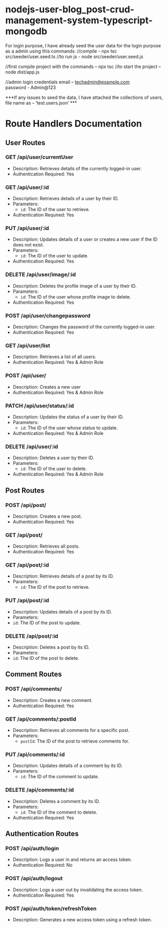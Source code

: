 # nodejs-user-blog_post-crud-management-system-typescript-mongodb

For login purpose, I have already seed the user data for the login purpose as a admin
using this commands:
//compile - npx tsc src/seeder/user.seed.ts
//to run js - node src/seeder/user.seed.js

//first compile project with the commands – npx tsc
//to start the project – node dist/app.js

//admin login credentials
email – techadmin@example.com  
password - Admin@123


***If any issues to seed the data, I have attached the collections of users, file name as – ‘test.users.json’ ***

# Route Handlers Documentation

## User Routes

### GET /api/user/currentUser

- Description: Retrieves details of the currently logged-in user.
- Authentication Required: Yes

### GET /api/user/:id

- Description: Retrieves details of a user by their ID.
- Parameters:
  - `id`: The ID of the user to retrieve.
- Authentication Required: Yes

### PUT /api/user/:id

- Description: Updates details of a user or creates a new user if the ID does not exist.
- Parameters:
  - `id`: The ID of the user to update.
- Authentication Required: Yes

### DELETE /api/user/image/:id

- Description: Deletes the profile image of a user by their ID.
- Parameters:
  - `id`: The ID of the user whose profile image to delete.
- Authentication Required: Yes

### POST /api/user/changepassword

- Description: Changes the password of the currently logged-in user.
- Authentication Required: Yes

### GET /api/user/list

- Description: Retrieves a list of all users.
- Authentication Required: Yes & Admin Role

### POST /api/user/

- Description: Creates a new user
- Authentication Required: Yes & Admin Role

### PATCH /api/user/status/:id

- Description: Updates the status of a user by their ID.
- Parameters:
  - `id`: The ID of the user whose status to update.
- Authentication Required: Yes & Admin Role

### DELETE /api/user/:id

- Description: Deletes a user by their ID.
- Parameters:
  - `id`: The ID of the user to delete.
- Authentication Required: Yes & Admin Role

## Post Routes

### POST /api/post/

- Description: Creates a new post.
- Authentication Required: Yes

### GET /api/post/

- Description: Retrieves all posts.
- Authentication Required: Yes

### GET /api/post/:id

- Description: Retrieves details of a post by its ID.
- Parameters:
  - `id`: The ID of the post to retrieve.

### PUT /api/post/:id

- Description: Updates details of a post by its ID.
- Parameters:
- `id`: The ID of the post to update.

### DELETE /api/post/:id

- Description: Deletes a post by its ID.
- Parameters:
- `id`: The ID of the post to delete.

## Comment Routes

### POST /api/comments/

- Description: Creates a new comment.
- Authentication Required: Yes

### GET /api/comments/:postId

- Description: Retrieves all comments for a specific post.
- Parameters:
  - `postId`: The ID of the post to retrieve comments for.

### PUT /api/comments/:id

- Description: Updates details of a comment by its ID.
- Parameters:
  - `id`: The ID of the comment to update.

### DELETE /api/comments/:id

- Description: Deletes a comment by its ID.
- Parameters:
  - `id`: The ID of the comment to delete.
- Authentication Required: Yes

## Authentication Routes

### POST /api/auth/login

- Description: Logs a user in and returns an access token.
- Authentication Required: No

### POST /api/auth/logout

- Description: Logs a user out
 by invalidating the access token.
- Authentication Required: Yes

### POST /api/auth/token/refreshToken

- Description: Generates a new access token using a refresh token.

